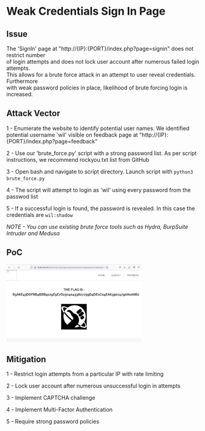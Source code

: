 # Weak Credentials Sign In Page

## Issue

The 'SignIn' page at "http://{IP}:{PORT}/index.php?page=signin" does not restrict number \
of login attempts and does not lock user account after numerous failed login attempts. \
This allows for a brute force attack in an attempt to user reveal credentials. Furthermore \
with weak password policies in place, likelihood of brute forcing login is increased.


## Attack Vector

1 - Enumerate the website to identify potential user names. We identified potential username 'wil' visible on feedback page at "http://{IP}:{PORT}/index.php?page=feedback"

2 - Use our 'brute_force.py' script with a strong password list. As per script instructions, we recommend rockyou.txt list from GitHub

3 - Open bash and navigate to script directory. Launch script with `python3 brute_force.py`

4 - The script will attempt to login as 'wil' using every password from the passwod list

5 - If a successful login is found, the password is revealed. In this case the credentials are `wil:shadow`

*NOTE - You can use existing brute force tools such as Hydra, BurpSuite Intruder and Medusa*


## PoC
<img src="04_Screenshot.png" width="70%" height="70%" />



## Mitigation

1 - Restrict login attempts from a particular IP with rate limiting

2 - Lock user account after numerous unsuccessful login in attempts

3 - Implement CAPTCHA challenge

4 - Implement Multi-Factor Authentication

5 - Require strong password policies

